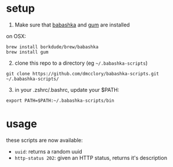 # setup

1) Make sure that [babashka](https://github.com/babashka/babashka#installation) and [gum](https://github.com/charmbracelet/gum) are installed

on OSX:
```
brew install borkdude/brew/babashka
brew install gum
```

2) clone this repo to a directory (eg `~/.babashka-scripts`)

```
git clone https://github.com/dmcclory/babashka-scripts.git ~/.babashka-scripts/
```

3) in your .zshrc/.bashrc, update your $PATH:

```
export PATH=$PATH:~/.babashka-scripts/bin
```

# usage

these scripts are now available:


- `uuid`: returns a random uuid
- `http-status 202`: given an HTTP status, returns it's description
